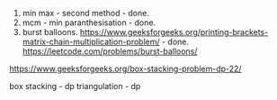 1. min max - second method  - done.
2. mcm - min paranthesisation - done.
3. burst balloons.
https://www.geeksforgeeks.org/printing-brackets-matrix-chain-multiplication-problem/ - done.
https://leetcode.com/problems/burst-balloons/

 https://www.geeksforgeeks.org/box-stacking-problem-dp-22/ 

 box stacking - dp 
 triangulation - dp 